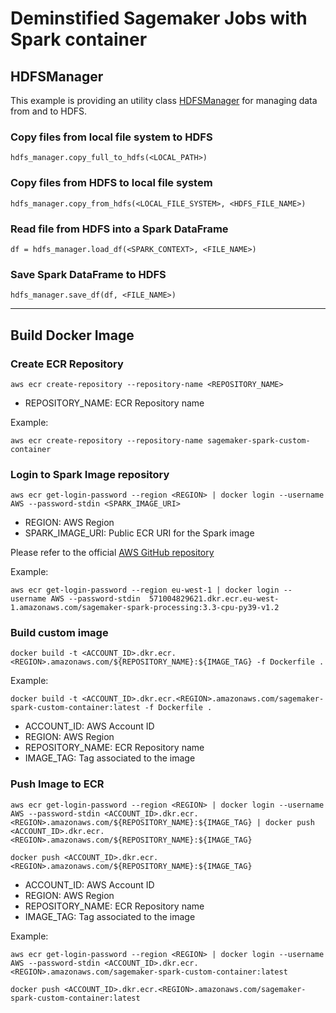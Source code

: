 # Deminstified Sagemaker Jobs with Spark container

## HDFSManager

This example is providing an utility class [HDFSManager](./code/services/HDFSManager.py) for managing data from and to HDFS.

### Copy files from local file system to HDFS

```
hdfs_manager.copy_full_to_hdfs(<LOCAL_PATH>)
```

### Copy files from HDFS to local file system

```
hdfs_manager.copy_from_hdfs(<LOCAL_FILE_SYSTEM>, <HDFS_FILE_NAME>)
```

### Read file from HDFS into a Spark DataFrame

```
df = hdfs_manager.load_df(<SPARK_CONTEXT>, <FILE_NAME>)
```

### Save Spark DataFrame to HDFS

```
hdfs_manager.save_df(df, <FILE_NAME>)
```

---

## Build Docker Image

### Create ECR Repository

```
aws ecr create-repository --repository-name <REPOSITORY_NAME>
```

- REPOSITORY_NAME: ECR Repository name

Example:

```
aws ecr create-repository --repository-name sagemaker-spark-custom-container
```

### Login to Spark Image repository

```
aws ecr get-login-password --region <REGION> | docker login --username AWS --password-stdin <SPARK_IMAGE_URI>
```

- REGION: AWS Region
- SPARK_IMAGE_URI: Public ECR URI for the Spark image

Please refer to the official [AWS GitHub repository](https://github.com/aws/sagemaker-spark-container/blob/master/available_images.md)

Example:

```
aws ecr get-login-password --region eu-west-1 | docker login --username AWS --password-stdin  571004829621.dkr.ecr.eu-west-1.amazonaws.com/sagemaker-spark-processing:3.3-cpu-py39-v1.2
```

### Build custom image

```
docker build -t <ACCOUNT_ID>.dkr.ecr.<REGION>.amazonaws.com/${REPOSITORY_NAME}:${IMAGE_TAG} -f Dockerfile .
```

Example:

```
docker build -t <ACCOUNT_ID>.dkr.ecr.<REGION>.amazonaws.com/sagemaker-spark-custom-container:latest -f Dockerfile .
```

- ACCOUNT_ID: AWS Account ID
- REGION: AWS Region
- REPOSITORY_NAME: ECR Repository name
- IMAGE_TAG: Tag associated to the image

### Push Image to ECR

```
aws ecr get-login-password --region <REGION> | docker login --username AWS --password-stdin <ACCOUNT_ID>.dkr.ecr.<REGION>.amazonaws.com/${REPOSITORY_NAME}:${IMAGE_TAG} | docker push <ACCOUNT_ID>.dkr.ecr.<REGION>.amazonaws.com/${REPOSITORY_NAME}:${IMAGE_TAG}
```

```
docker push <ACCOUNT_ID>.dkr.ecr.<REGION>.amazonaws.com/${REPOSITORY_NAME}:${IMAGE_TAG}
```

- ACCOUNT_ID: AWS Account ID
- REGION: AWS Region
- REPOSITORY_NAME: ECR Repository name
- IMAGE_TAG: Tag associated to the image

Example:

```
aws ecr get-login-password --region <REGION> | docker login --username AWS --password-stdin <ACCOUNT_ID>.dkr.ecr.<REGION>.amazonaws.com/sagemaker-spark-custom-container:latest
```

```
docker push <ACCOUNT_ID>.dkr.ecr.<REGION>.amazonaws.com/sagemaker-spark-custom-container:latest
```
